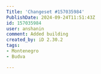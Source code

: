 ```yaml
---
Title: 'Changeset #157035984'
PublishDate: 2024-09-24T11:51:43Z
id: 157035984
user: anshanin
comment: Added building
created_by: iD 2.30.2
tags:
- Montenegro
- Budva

---
```

